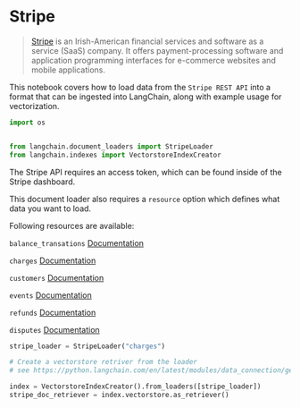 # Stripe

>[Stripe](https://stripe.com/en-ca) is an Irish-American financial services and software as a service (SaaS) company. It offers payment-processing software and application programming interfaces for e-commerce websites and mobile applications.

This notebook covers how to load data from the `Stripe REST API` into a format that can be ingested into LangChain, along with example usage for vectorization.


```python
import os


from langchain.document_loaders import StripeLoader
from langchain.indexes import VectorstoreIndexCreator
```

The Stripe API requires an access token, which can be found inside of the Stripe dashboard.

This document loader also requires a `resource` option which defines what data you want to load.

Following resources are available:

`balance_transations` [Documentation](https://stripe.com/docs/api/balance_transactions/list)

`charges` [Documentation](https://stripe.com/docs/api/charges/list)

`customers` [Documentation](https://stripe.com/docs/api/customers/list)

`events` [Documentation](https://stripe.com/docs/api/events/list)

`refunds` [Documentation](https://stripe.com/docs/api/refunds/list)

`disputes` [Documentation](https://stripe.com/docs/api/disputes/list)


```python
stripe_loader = StripeLoader("charges")
```


```python
# Create a vectorstore retriver from the loader
# see https://python.langchain.com/en/latest/modules/data_connection/getting_started.html for more details

index = VectorstoreIndexCreator().from_loaders([stripe_loader])
stripe_doc_retriever = index.vectorstore.as_retriever()
```
